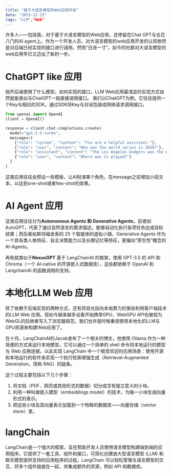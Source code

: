 ```yaml
---
title: "基于大语言模型的Web应用开发"
date: "2023-12-25"
tags: "LLM","Web"
---
```


许多人——包括我，对于基于大语言模型的Web应用，还停留在Chat GPT与五花八门的AI agent上。作为一个开发人员，对大语言模型的web应用开发的认知依然是对后端已经实现的接口进行调用。然而“日进一寸”，如今的社群对大语言模型的web应用早已又迈出了新的一步。

# ChatGPT like 应用

抛开后端使用了什么模型，如何实现的接口，LLM Web应用最浅显的实现方式自然就是类似与ChatGPT一般直接调用接口。 我们以ChatGPT为例，它往往提供一个Key与相应的SDK，通过SDK将Key与对话包装成网络请求调用接口。

```python
from openai import OpenAI
client = OpenAI()

response = client.chat.completions.create(
  model="gpt-3.5-turbo",
  messages=[
    {"role": "system", "content": "You are a helpful assistant."},
    {"role": "user", "content": "Who won the world series in 2020?"},
    {"role": "assistant", "content": "The Los Angeles Dodgers won the World Series in 2020."},
    {"role": "user", "content": "Where was it played?"}
  ]
)
```

这类应用往往会预设一些模板，让AI扮演某个角色，在message之前增加小段文本，以达到one-shot或者few-shot的效果。

# AI Agent 应用

这类应用往往分为**Autonomous Agents 和 Generative Agents**，前者如AutoGPT，代表了通过自然语言的需求描述，能够自动化执行各项任务达成目标结果；而后者如斯坦福发表的 25 个智能体的虚拟小镇，Generative Agents 作为一个具有类人格特征、自主决策能力以及长期记忆等特征，更偏向“原生性”概念的 AI-Agents。

再有就类似于**NexusGPT** 基于 LangChainAI 的框架，使用 GPT-3.5 的 API 和 Chroma（一个 AI-native 的开源嵌入式数据库），这些都依赖于 OpenAI 和 LangchainAI 的函数调用的支持。

# 本地化LLM Web 应用

除了依赖于后端实现的两种方式，还有将目光投向本地算力的某些利用客户端技术的LLM Web 应用。现如今越来越多设备开始携带GPU，WebGPU API也被视为WebGL的后继者写入了浏览器规范，我们也许是时候重视使用本地化的LLM与GPU资源来构建Web应用了。

在十月，LangChainAI的Jacob发布了一个相关的博文，他使用 Ollama 作为一种简便的方式来运行本地模型，它可以通过一个简单的 shell 命令将本地运行的模型与 Web 应用连接。以此实现 LangChain 中一个极受欢迎的应用场景：使用开源和本地运行的软件来实现一个执行检索增强生成（Retrieval-Augmented Generation，简称 RAG）的链条。

这个过程主要包括以下几个步骤：

1. 将文档（PDF、网页或其他形式的数据）切分成含有独立意义的小块。
2. 利用一种叫做嵌入模型（embeddings model）的技术，为每一小块生成向量形式的表示。
3. 把这些小块及其向量表示加载到一个特殊的数据库——向量存储（vector store）里。

# langChain

LangChain是一个强大的框架，旨在帮助开发人员使用语言模型构建端到端的应用程序。它提供了一套工具、组件和接口，可简化创建由大型语言模型 (LLM) 和聊天模型提供支持的应用程序的过程。LangChain 可以轻松管理与语言模型的交互，将多个组件链接在一起，并集成额外的资源，例如 API 和数据库。
